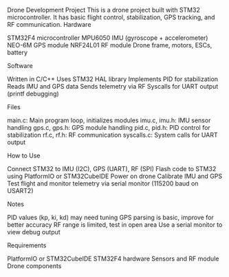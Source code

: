Drone Development Project
This is a drone project built with STM32 microcontroller. It has basic flight control, stabilization, GPS tracking, and RF communication.
Hardware

STM32F4 microcontroller
MPU6050 IMU (gyroscope + accelerometer)
NEO-6M GPS module
NRF24L01 RF module
Drone frame, motors, ESCs, battery

Software

Written in C/C++
Uses STM32 HAL library
Implements PID for stabilization
Reads IMU and GPS data
Sends telemetry via RF
Syscalls for UART output (printf debugging)

Files

main.c: Main program loop, initializes modules
imu.c, imu.h: IMU sensor handling
gps.c, gps.h: GPS module handling
pid.c, pid.h: PID control for stabilization
rf.c, rf.h: RF communication
syscalls.c: System calls for UART output

How to Use

Connect STM32 to IMU (I2C), GPS (UART), RF (SPI)
Flash code to STM32 using PlatformIO or STM32CubeIDE
Power on drone
Calibrate IMU and GPS
Test flight and monitor telemetry via serial monitor (115200 baud on USART2)

Notes

PID values (kp, ki, kd) may need tuning
GPS parsing is basic, improve for better accuracy
RF range is limited, test in open area
Use a serial monitor to view debug output

Requirements

PlatformIO or STM32CubeIDE
STM32F4 hardware
Sensors and RF module
Drone components

